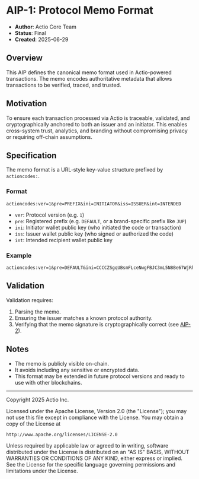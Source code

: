 
# AIP-1: Protocol Memo Format

- **Author**: Actio Core Team  
- **Status**: Final  
- **Created**: 2025-06-29

## Overview

This AIP defines the canonical memo format used in Actio-powered transactions. The memo encodes authoritative metadata that allows transactions to be verified, traced, and trusted.

## Motivation

To ensure each transaction processed via Actio is traceable, validated, and cryptographically anchored to both an issuer and an initiator. This enables cross-system trust, analytics, and branding without compromising privacy or requiring off-chain assumptions.

## Specification

The memo format is a URL-style key-value structure prefixed by `actioncodes:`.

### Format

```
actioncodes:ver=1&pre=PREFIX&ini=INITIATOR&iss=ISSUER&int=INTENDED
```

- `ver`: Protocol version (e.g. `1`)
- `pre`: Registered prefix (e.g. `DEFAULT`, or a brand-specific prefix like `JUP`)
- `ini`: Initiator wallet public key (who initiated the code or transaction)
- `iss`: Issuer wallet public key (who signed or authorized the code)
- `int`: Intended recipient wallet public key

### Example

```
actioncodes:ver=1&pre=DEFAULT&ini=CCCCZSgqUBsmFLceNwgFBJC3mL5N8Be67WjRh1jhgzJ5&iss=CCCCZSgqUBsmFLceNwgFBJC3mL5N8Be67WjRh1jhgzJ5&int=761UVEYf7fqu6VSTi8uR9DepWUyxMR47sb4YeUmVL8CV
```

## Validation

Validation requires:

1. Parsing the memo.
2. Ensuring the issuer matches a known protocol authority.
3. Verifying that the memo signature is cryptographically correct (see [AIP-2](./aip-2.md)).

## Notes

- The memo is publicly visible on-chain.
- It avoids including any sensitive or encrypted data.
- This format may be extended in future protocol versions and ready to use with other blockchains.

---

Copyright 2025 Actio Inc.

Licensed under the Apache License, Version 2.0 (the "License");
you may not use this file except in compliance with the License.
You may obtain a copy of the License at

    http://www.apache.org/licenses/LICENSE-2.0

Unless required by applicable law or agreed to in writing, software
distributed under the License is distributed on an "AS IS" BASIS,
WITHOUT WARRANTIES OR CONDITIONS OF ANY KIND, either express or implied.
See the License for the specific language governing permissions and
limitations under the License.